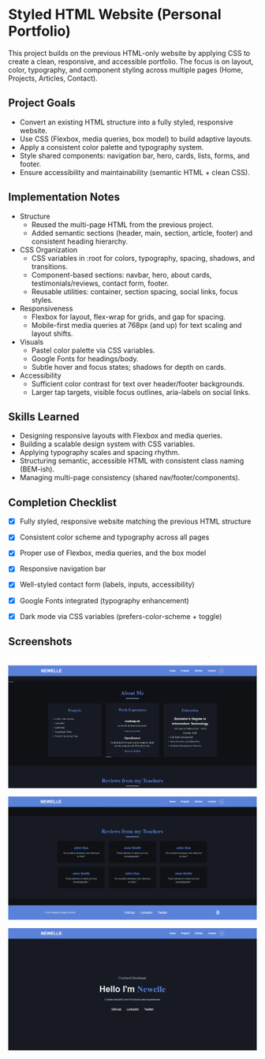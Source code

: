 # Styled HTML Website (Personal Portfolio)

This project builds on the previous HTML-only website by applying CSS to create a clean, responsive, and accessible portfolio. The focus is on layout, color, typography, and component styling across multiple pages (Home, Projects, Articles, Contact).

## Project Goals
- Convert an existing HTML structure into a fully styled, responsive website.
- Use CSS (Flexbox, media queries, box model) to build adaptive layouts.
- Apply a consistent color palette and typography system.
- Style shared components: navigation bar, hero, cards, lists, forms, and footer.
- Ensure accessibility and maintainability (semantic HTML + clean CSS).

## Implementation Notes
- Structure
  - Reused the multi-page HTML from the previous project.
  - Added semantic sections (header, main, section, article, footer) and consistent heading hierarchy.
- CSS Organization
  - CSS variables in :root for colors, typography, spacing, shadows, and transitions.
  - Component-based sections: navbar, hero, about cards, testimonials/reviews, contact form, footer.
  - Reusable utilities: container, section spacing, social links, focus styles.
- Responsiveness
  - Flexbox for layout, flex-wrap for grids, and gap for spacing.
  - Mobile-first media queries at 768px (and up) for text scaling and layout shifts.
- Visuals
  - Pastel color palette via CSS variables.
  - Google Fonts for headings/body.
  - Subtle hover and focus states; shadows for depth on cards.
- Accessibility
  - Sufficient color contrast for text over header/footer backgrounds.
  - Larger tap targets, visible focus outlines, aria-labels on social links.

## Skills Learned
- Designing responsive layouts with Flexbox and media queries.
- Building a scalable design system with CSS variables.
- Applying typography scales and spacing rhythm.
- Structuring semantic, accessible HTML with consistent class naming (BEM-ish).
- Managing multi-page consistency (shared nav/footer/components).

## Completion Checklist
- [x] Fully styled, responsive website matching the previous HTML structure
- [x] Consistent color scheme and typography across all pages
- [x] Proper use of Flexbox, media queries, and the box model
- [x] Responsive navigation bar
- [x] Well-styled contact form (labels, inputs, accessibility)
- [x] Google Fonts integrated (typography enhancement)
- [x] Dark mode via CSS variables (prefers-color-scheme + toggle)


## Screenshots

![Desktop screenshot of the portfolio](./Personal%20Portfolio%20-%20Screenshot%202025-10-03%20222310.png "Desktop")

![Tablet screenshot of the portfolio](./Personal%20Portfolio%20-%20Screenshot%202025-10-03%20222347.png "Tablet")

![Mobile screenshot of the portfolio](./Personal%20Portfolio%20Screenshot%202025-10-03%20222348.png "Mobile")
